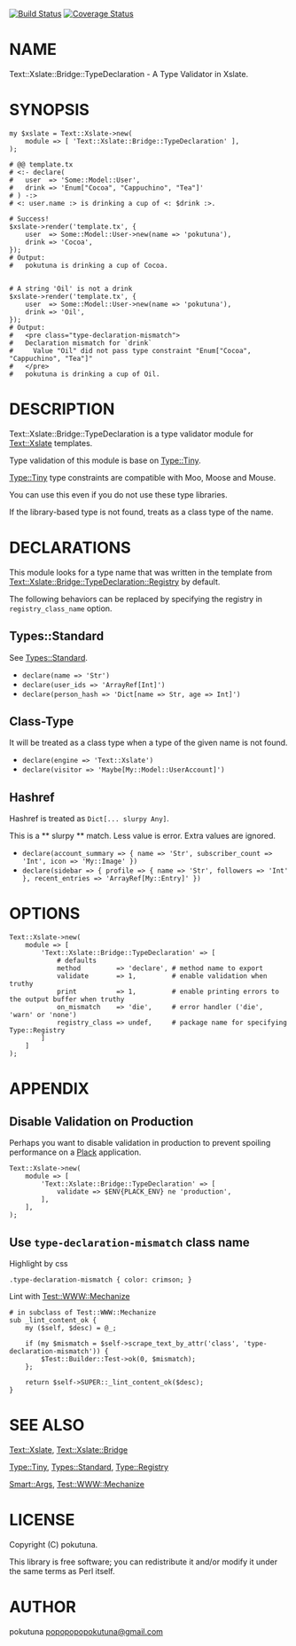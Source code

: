[![Build Status](https://travis-ci.org/pokutuna/p5-Text-Xslate-Bridge-TypeDeclaration.svg?branch=master)](https://travis-ci.org/pokutuna/p5-Text-Xslate-Bridge-TypeDeclaration) [![Coverage Status](https://img.shields.io/coveralls/pokutuna/p5-Text-Xslate-Bridge-TypeDeclaration/master.svg?style=flat)](https://coveralls.io/r/pokutuna/p5-Text-Xslate-Bridge-TypeDeclaration?branch=master)
# NAME

Text::Xslate::Bridge::TypeDeclaration - A Type Validator in Xslate.

# SYNOPSIS

    my $xslate = Text::Xslate->new(
        module => [ 'Text::Xslate::Bridge::TypeDeclaration' ],
    );

    # @@ template.tx
    # <:- declare(
    #   user  => 'Some::Model::User',
    #   drink => 'Enum["Cocoa", "Cappuchino", "Tea"]'
    # ) -:>
    # <: user.name :> is drinking a cup of <: $drink :>.

    # Success!
    $xslate->render('template.tx', {
        user  => Some::Model::User->new(name => 'pokutuna'),
        drink => 'Cocoa',
    });
    # Output:
    #   pokutuna is drinking a cup of Cocoa.


    # A string 'Oil' is not a drink
    $xslate->render('template.tx', {
        user  => Some::Model::User->new(name => 'pokutuna'),
        drink => 'Oil',
    });
    # Output:
    #   <pre class="type-declaration-mismatch">
    #   Declaration mismatch for `drink`
    #     Value "Oil" did not pass type constraint "Enum["Cocoa", "Cappuchino", "Tea"]"
    #   </pre>
    #   pokutuna is drinking a cup of Oil.

# DESCRIPTION

Text::Xslate::Bridge::TypeDeclaration is a type validator module for [Text::Xslate](https://metacpan.org/pod/Text::Xslate) templates.

Type validation of this module is base on [Type::Tiny](https://metacpan.org/pod/Type::Tiny).

[Type::Tiny](https://metacpan.org/pod/Type::Tiny) type constraints are compatible with Moo, Moose and Mouse.

You can use this even if you do not use these type libraries.

If the library-based type is not found, treats as a class type of the name.

# DECLARATIONS

This module looks for a type name that was written in the template from [Text::Xslate::Bridge::TypeDeclaration::Registry](https://metacpan.org/pod/Text::Xslate::Bridge::TypeDeclaration::Registry) by default.

The following behaviors can be replaced by specifying the registry in `registry_class_name` option.

## Types::Standard

See [Types::Standard](https://metacpan.org/pod/Types::Standard).

- `declare(name => 'Str')`
- `declare(user_ids => 'ArrayRef[Int]')`
- `declare(person_hash => 'Dict[name => Str, age => Int]')`

## Class-Type

It will be treated as a class type when a type of the given name is not found.

- `declare(engine => 'Text::Xslate')`
- `declare(visitor => 'Maybe[My::Model::UserAccount]')`

## Hashref

Hashref is treated as `Dict[... slurpy Any]`.

This is a ** slurpy ** match. Less value is error. Extra values are ignored.

- `declare(account_summary => { name => 'Str', subscriber_count => 'Int', icon => 'My::Image' })`
- `declare(sidebar => { profile => { name => 'Str', followers => 'Int' }, recent_entries => 'ArrayRef[My::Entry]' })`

# OPTIONS

    Text::Xslate->new(
        module => [
            'Text::Xslate::Bridge::TypeDeclaration' => [
                # defaults
                method         => 'declare', # method name to export
                validate       => 1,         # enable validation when truthy
                print          => 1,         # enable printing errors to the output buffer when truthy
                on_mismatch    => 'die',     # error handler ('die', 'warn' or 'none')
                registry_class => undef,     # package name for specifying Type::Registry
            ]
        ]
    );

# APPENDIX

## Disable Validation on Production

Perhaps you want to disable validation in production to prevent spoiling performance on a [Plack](https://metacpan.org/pod/Plack) application.

    Text::Xslate->new(
        module => [
            'Text::Xslate::Bridge::TypeDeclaration' => [
                validate => $ENV{PLACK_ENV} ne 'production',
            ],
        ],
    );

## Use `type-declaration-mismatch` class name

Highlight by css

    .type-declaration-mismatch { color: crimson; }

Lint with [Test::WWW::Mechanize](https://metacpan.org/pod/Test::WWW::Mechanize)

    # in subclass of Test::WWW::Mechanize
    sub _lint_content_ok {
        my ($self, $desc) = @_;

        if (my $mismatch = $self->scrape_text_by_attr('class', 'type-declaration-mismatch')) {
            $Test::Builder::Test->ok(0, $mismatch);
        };

        return $self->SUPER::_lint_content_ok($desc);
    }

# SEE ALSO

[Text::Xslate](https://metacpan.org/pod/Text::Xslate), [Text::Xslate::Bridge](https://metacpan.org/pod/Text::Xslate::Bridge)

[Type::Tiny](https://metacpan.org/pod/Type::Tiny), [Types::Standard](https://metacpan.org/pod/Types::Standard), [Type::Registry](https://metacpan.org/pod/Type::Registry)

[Smart::Args](https://metacpan.org/pod/Smart::Args), [Test::WWW::Mechanize](https://metacpan.org/pod/Test::WWW::Mechanize)

# LICENSE

Copyright (C) pokutuna.

This library is free software; you can redistribute it and/or modify
it under the same terms as Perl itself.

# AUTHOR

pokutuna <popopopopokutuna@gmail.com>
